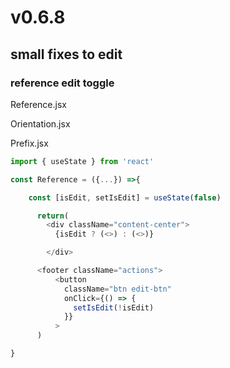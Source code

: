 # v0.6.8

## small fixes to edit

### reference edit toggle

Reference.jsx

Orientation.jsx

Prefix.jsx

```js
import { useState } from 'react'

const Reference = ({...}) =>{

    const [isEdit, setIsEdit] = useState(false)

      return(
        <div className="content-center">
          {isEdit ? (<>) : (<>)}

        </div>

      <footer className="actions">
          <button
            className="btn edit-btn"
            onClick={() => {
              setIsEdit(!isEdit)
            }}
          >
      )

}
```
